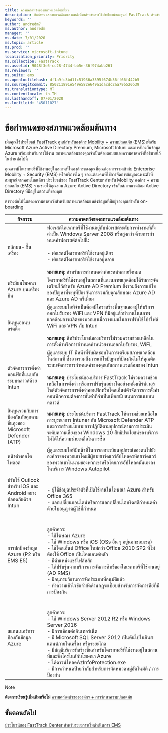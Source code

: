 ```yaml
---
title: ความคาดหวังของสภาพแวดล้อมที่มา
description: ข้อกําหนดสภาพแวดล้อมของแหล่งที่มาสําหรับการใช้ประโยชน์ของศูนย์ FastTrack สําหรับ EMS
keywords: ''
author: andredm7
ms.author: andredm
manager: ''
ms.date: 7/01/2020
ms.topic: article
ms.prod: ''
ms.service: microsoft-intune
localization_priority: Priority
ms.collection: FastTrack
ms.assetid: 9048f3e5-cc28-4744-bb5e-36f974abb261
ms.reviewer: ''
ms.suite: ems
ms.openlocfilehash: df1a9fc3bd1fc51936a3595f674b36ff66f442b5
ms.sourcegitcommit: 850211891e549e582e649a1dacdc2aa79b520b39
ms.translationtype: MT
ms.contentlocale: th-TH
ms.lasthandoff: 07/01/2020
ms.locfileid: "45011027"
---
```

# <a name="source-environment-expectations"></a>ข้อกำหนดของสภาพแวดล้อมต้นทาง

เมื่อคุณใช้[ประโยชน์ FastTrack ศูนย์สําหรับองค์กร Mobility + ความปลอดภัย (EMS)](EMS-fasttrack-benefit-for-EMS.md)เพื่อรับ Microsoft Azure Active Directory Premium, Microsoft Intuni และการป้องกันข้อมูล Azure พร้อมสําหรับการใช้งาน สภาพแวดล้อมของคุณจําเป็นต้องตอบสนองความคาดหวังที่อธิบายไว้ในส่วนต่อไปนี้

คุณอาจมีไดเรกทอรีที่ใช้งานอยู่ในสถานที่ในองค์กรของคุณที่คุณต้องการรวมเข้ากับ Enterprise Mobility + Security (EMS) หรือบริการใด ๆ ของแต่ละคนที่ใช้การจัดการข้อมูลเฉพาะตัวที่สมบูรณ์จากคอนโซลเดียว ประโยชน์ของ FastTrack Center สําหรับ Mobility องค์กร + ความปลอดภัย (EMS) รวมช่วยให้คุณรวม Azure Active Directory เข้ากับสภาพแวดล้อม Active Directory ที่มีอยู่ในสถานที่ของคุณ

ตารางต่อไปนี้แสดงความคาดหวังสําหรับสภาพแวดล้อมแหล่งข้อมูลที่มีอยู่ของคุณสําหรับ on-boarding

|กิจกรรม|ความคาดหวังของสภาพแวดล้อมต้นทาง|
|------------|----------------------------------|
|หลักบน- ขึ้นเครื่อง|ฟอเรสต์ไดเรกทอรีที่ใช้งานอยู่กับฟอเรสต์ระดับการทํางานที่ตั้งค่าเป็น Windows Server 2008 หรือสูงกว่า ด้วยการกําหนดค่าฟอเรสต์ต่อไปนี้:<br /><br />- ฟอเรสต์ไดเรกทอรีที่ใช้งานอยู่เดียว<br />- ฟอเรสต์ไดเรกทอรีที่ใช้งานอยู่หลาย </br></br>**หมายเหตุ**: สําหรับการกําหนดค่าฟอเรสต์หลายทั้งหมด|
|พรีเมี่ยมโฆษณา Azure บนเครื่องบิน|ไดเรกทอรีที่ใช้งานอยู่ในสถานที่และสภาพแวดล้อมได้รับการจัดเตรียมไว้สําหรับ Azure AD Premium ซึ่งรวมถึงการแก้ไขของปัญหาที่ระบุที่ป้องกันการรวมกับคุณลักษณะ Azure AD และ Azure AD พรีเมี่ยม|
|อินทูนออนบอร์ดดิ้ง| ผู้ดูแลระบบไอทีจําเป็นต้องมีโครงสร้างพื้นฐานของผู้ให้บริการออกใบรับรอง WiFi และ VPN ที่มีอยู่แล้วทํางานในสภาพแวดล้อมการผลิตของพวกเขาเมื่อวางแผนในการปรับใช้โปรไฟล์ WiFi และ VPN กับ Intun<br /><br /> **หมายเหตุ**: สิทธิประโยชน์ของบริการไม่รวมความช่วยเหลือในการตั้งค่าหรือการกําหนดค่าหน่วยงานออกใบรับรอง, WiFi,  |
|ตัวจัดการการตั้งค่าคอนฟิกที่แนบกับระบบคลาวด์ด้วย Intun|ผู้ดูแลระบบ IT มีหน้าที่รับผิดชอบในการเตรียมสภาพแวดล้อมในสถานที่ ซึ่งอาจรวมถึงการแก้ไขปัญหาที่ป้องกันไม่ให้คุณติดระบบจัดการการกําหนดค่าของคุณกับสภาพแวดล้อมของ Intun<br /><br />**หมายเหตุ**: ประโยชน์ของบริการ FastTrack ไม่รวมความช่วยเหลือในการตั้งค่า หรือการปรับรุ่นอย่างใดอย่างหนึ่งเซิร์ฟเวอร์ไซต์ตัวจัดการการตั้งค่าคอนฟิกหรือไคลเอ็นต์ตัวจัดการการตั้งค่าคอนฟิกความต้องการขั้นต่ําที่จําเป็นเพื่อสนับสนุนการแนบบนคลาวด์ |
|อินทูนรวมกับการป้องกันภัยคุกคามขั้นสูงของ Microsoft Defender (ATP)|**หมายเหตุ**: ประโยชน์บริการ FastTrack ให้ความช่วยเหลือในการบูรณาการ Intuner กับ Microsoft Defender ATP และการสร้างนโยบายการปฏิบัติตามอุปกรณ์ตามการประเมินระดับความเสี่ยงของ Windows 10 สิทธิประโยชน์ของบริการไม่ได้ให้ความช่วยเหลือในการซื้อ |
|หน้าต่างออโตไพลอต|ผู้ดูแลระบบไอทีมีหน้าที่ในการลงทะเบียนอุปกรณ์ของตนไปยังองค์กรของพวกเขาโดยมีผู้ขายฮาร์ดแวร์อัปโหลดรหัสฮาร์ดแวร์ของพวกเขาในนามของพวกเขาหรือโดยการอัปโหลดมันเองลงในบริการ Windows Autopilot |
|ปรับใช้ Outlook สําหรับ iOS และ Android อย่างปลอดภัยด้วย Intun|<br /><br />- ผู้ใช้ข้อมูลประจําตัวที่เปิดใช้งานในโฆษณา Azure สําหรับ Office 365<br />- แลกเปลี่ยนออนไลน์หรือการแลกเปลี่ยนไฮบริดสลีกําหนดค่าด้วยใบอนุญาตผู้ใช้ที่กําหนด<br />|
|การปกป้องข้อมูล Azure (P2 หรือ EMS E5)|<br /><br />ลูกค้าควร: <br /> - ใช้โฆษณา Azure<br />- ใช้ Windows หรือ iOS (OSs อื่น ๆ อยู่นอกขอบเขต)<br /> - ใช้ไคลเอ็นต์ Office ใหม่กว่า Office 2010 SP2 ที่ไม่ต้องใช้ Office เป็นไคลเอนต์หลัก <br /> - มีตําแหน่งแชร์ไฟล์หลัก  <br /> - ได้ปรับรุ่นจากบริการการจัดการสิทธิ์ของไดเรกทอรีที่ใช้งานอยู่ (AD RMS) <br /> - มีอนุกรมวิธานการจัดประเภทที่อนุมัติแล้ว <br /> - ทําความเข้าใจข้อจํากัดด้านกฎระเบียบสําหรับการจัดการคีย์ที่มีการป้องกัน <br />|
|สแกนเนอร์การป้องกันข้อมูล Azure|<br /><br /> ลูกค้าควร: <br /> - ใช้ Windows Server 2012 R2 หรือ Windows Server 2016<br /> - มีการเชื่อมต่ออินเทอร์เน็ต <br /> - มี Microsoft SQL Server 2012 เป็นต้นไปในอินสแตนซ์ภายในเครื่อง หรือระยะไกล  <br /> - มีบัญชีบริการที่สร้างขึ้นสําหรับไดเรกทอรีที่ใช้งานอยู่ในสถานที่และซิงโครไนส์กับโฆษณา Azure  <br /> - ได้ดาวน์โหลดAzInfoProtection.exe <br /> - มีการกําหนดป้ายกํากับสําหรับการจัดหมวดหมู่อัตโนมัติ / การป้องกัน<br />|

> [!NOTE]
> **ต้องการเรียนรู้เพิ่มเติมหรือไม่** 
>  [ความคล่องตัวขององค์กร + การรักษาความปลอดภัย](https://www.microsoft.com/cloud-platform/enterprise-mobility)

## <a name="next-steps"></a>ขั้นตอนถัดไป

[ประโยชน์ของ FastTrack Center สําหรับระยะการเริ่มดําเนินการ EMS](EMS-onboarding-phases.md)

